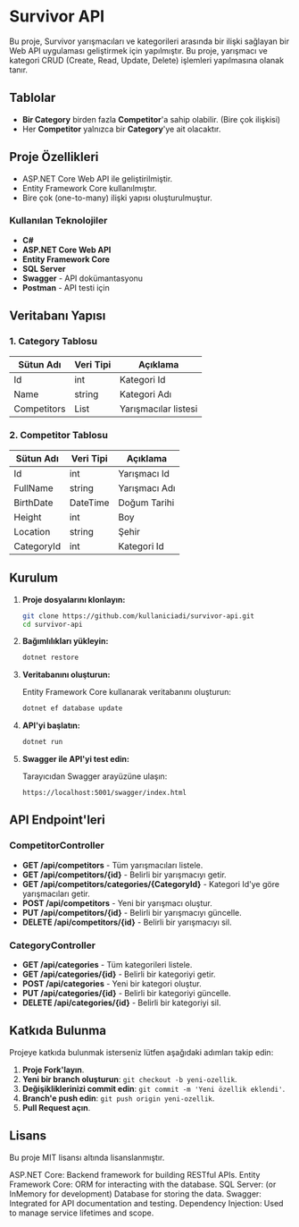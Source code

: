 
# Survivor API

Bu proje, Survivor yarışmacıları ve kategorileri arasında bir ilişki sağlayan bir Web API uygulaması geliştirmek için yapılmıştır. Bu proje, yarışmacı ve kategori CRUD (Create, Read, Update, Delete) işlemleri yapılmasına olanak tanır.

## Tablolar

- **Bir Category** birden fazla **Competitor**'a sahip olabilir. (Bire çok ilişkisi)
- Her **Competitor** yalnızca bir **Category**'ye ait olacaktır.

## Proje Özellikleri

- ASP.NET Core Web API ile geliştirilmiştir.
- Entity Framework Core kullanılmıştır.
- Bire çok (one-to-many) ilişki yapısı oluşturulmuştur.

### Kullanılan Teknolojiler

- **C#**
- **ASP.NET Core Web API**
- **Entity Framework Core**
- **SQL Server**
- **Swagger** - API dokümantasyonu
- **Postman** - API testi için

## Veritabanı Yapısı

### 1. Category Tablosu

| Sütun Adı | Veri Tipi | Açıklama          |
|-----------|-----------|------------------|
| Id        | int       | Kategori Id      |
| Name      | string    | Kategori Adı     |
| Competitors | List    | Yarışmacılar listesi |

### 2. Competitor Tablosu

| Sütun Adı  | Veri Tipi | Açıklama         |
|------------|-----------|-----------------|
| Id         | int       | Yarışmacı Id     |
| FullName   | string    | Yarışmacı Adı    |
| BirthDate  | DateTime  | Doğum Tarihi     |
| Height     | int       | Boy             |
| Location   | string    | Şehir           |
| CategoryId | int       | Kategori Id     |

## Kurulum

1. **Proje dosyalarını klonlayın:**

   ```bash
   git clone https://github.com/kullaniciadi/survivor-api.git
   cd survivor-api
   ```

2. **Bağımlılıkları yükleyin:**

   ```bash
   dotnet restore
   ```

3. **Veritabanını oluşturun:**

   Entity Framework Core kullanarak veritabanını oluşturun:

   ```bash
   dotnet ef database update
   ```

4. **API'yi başlatın:**

   ```bash
   dotnet run
   ```

5. **Swagger ile API'yi test edin:**

   Tarayıcıdan Swagger arayüzüne ulaşın:

   ```
   https://localhost:5001/swagger/index.html
   ```

## API Endpoint'leri

### CompetitorController

- **GET /api/competitors** - Tüm yarışmacıları listele.
- **GET /api/competitors/{id}** - Belirli bir yarışmacıyı getir.
- **GET /api/competitors/categories/{CategoryId}** - Kategori Id'ye göre yarışmacıları getir.
- **POST /api/competitors** - Yeni bir yarışmacı oluştur.
- **PUT /api/competitors/{id}** - Belirli bir yarışmacıyı güncelle.
- **DELETE /api/competitors/{id}** - Belirli bir yarışmacıyı sil.

### CategoryController

- **GET /api/categories** - Tüm kategorileri listele.
- **GET /api/categories/{id}** - Belirli bir kategoriyi getir.
- **POST /api/categories** - Yeni bir kategori oluştur.
- **PUT /api/categories/{id}** - Belirli bir kategoriyi güncelle.
- **DELETE /api/categories/{id}** - Belirli bir kategoriyi sil.

## Katkıda Bulunma

Projeye katkıda bulunmak isterseniz lütfen aşağıdaki adımları takip edin:

1. **Proje Fork'layın**.
2. **Yeni bir branch oluşturun**: `git checkout -b yeni-ozellik`.
3. **Değişikliklerinizi commit edin**: `git commit -m 'Yeni özellik eklendi'`.
4. **Branch'e push edin**: `git push origin yeni-ozellik`.
5. **Pull Request açın**.

## Lisans

Bu proje MIT lisansı altında lisanslanmıştır.

ASP.NET Core: Backend framework for building RESTful APIs.
Entity Framework Core: ORM for interacting with the database.
SQL Server: (or InMemory for development) Database for storing the data.
Swagger: Integrated for API documentation and testing.
Dependency Injection: Used to manage service lifetimes and scope.
